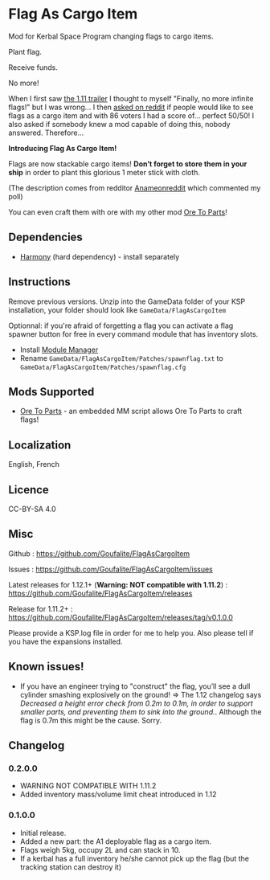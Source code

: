 # Flag As Cargo Item
Mod for Kerbal Space Program changing flags to cargo items.

Plant flag.

Receive funds.

No more!

When I first saw [the 1.11 trailer](https://youtu.be/D3WXW7kwCyI?t=27) I thought to myself "Finally, no more infinite flags!" but I was wrong... 
I then [asked on reddit](https://www.reddit.com/r/KerbalSpaceProgram/comments/ka1izn/with_111_do_you_think_flags_couldshould_be_finite/) if people would like to see flags as a cargo item and with 86 voters I had a score of... perfect 50/50! 
I also asked if somebody knew a mod capable of doing this, nobody answered. Therefore…

**Introducing Flag As Cargo Item!**

Flags are now stackable cargo items! **Don’t forget to store them in your ship** in order to plant this glorious 1 meter stick with cloth.

(The description comes from redditor [Anameonreddit](https://www.reddit.com/r/KerbalSpaceProgram/comments/ka1izn/with_111_do_you_think_flags_couldshould_be_finite/gf9ntet?utm_source=share&utm_medium=web2x&context=3) which commented my poll)

You can even craft them with ore with my other mod [Ore To Parts](https://forum.kerbalspaceprogram.com/index.php?/topic/203705-11121121ore-to-parts-craft-parts-with-ore-duplicate-parts/)!

## Dependencies

* [Harmony](https://github.com/KSPModdingLibs/HarmonyKSP/releases) (hard dependency) - install separately  

## Instructions 

Remove previous versions. Unzip into the GameData folder of your KSP installation, your folder should look like `GameData/FlagAsCargoItem`

Optionnal: if you're afraid of forgetting a flag you can activate a flag spawner button for free in every command module that has inventory slots.
* Install [Module Manager](https://forum.kerbalspaceprogram.com/index.php?/topic/50533-18x-112x-module-manager-422-june-18th-2022-the-heatwave-edition/)
* Rename `GameData/FlagAsCargoItem/Patches/spawnflag.txt` to `GameData/FlagAsCargoItem/Patches/spawnflag.cfg`

## Mods Supported

* [Ore To Parts](https://forum.kerbalspaceprogram.com/index.php?/topic/203705-11121121ore-to-parts-craft-parts-with-ore-duplicate-parts/) - an embedded MM script allows Ore To Parts to craft flags!

## Localization

English, French

## Licence

CC-BY-SA 4.0

## Misc

Github : https://github.com/Goufalite/FlagAsCargoItem

Issues : https://github.com/Goufalite/FlagAsCargoItem/issues

Latest releases for 1.12.1+ (**Warning: NOT compatible with 1.11.2**) : https://github.com/Goufalite/FlagAsCargoItem/releases

Release for 1.11.2+ : https://github.com/Goufalite/FlagAsCargoItem/releases/tag/v0.1.0.0

Please provide a KSP.log file in order for me to help you. Also please tell if you have the expansions installed.

## Known issues!

* If you have an engineer trying to "construct" the flag, you’ll see a dull cylinder smashing explosively on the ground! => The 1.12 changelog says *Decreased a height error check from 0.2m to 0.1m, in order to support smaller parts, and preventing them to sink into the ground.*. Although the flag is 0.7m this might be the cause. Sorry.

## Changelog

### 0.2.0.0
* WARNING NOT COMPATIBLE WITH 1.11.2
* Added inventory mass/volume limit cheat introduced in 1.12

### 0.1.0.0
* Initial release.
* Added a new part: the A1 deployable flag as a cargo item.
* Flags weigh 5kg, occupy 2L and can stack in 10.
* If a kerbal has a full inventory he/she cannot pick up the flag (but the tracking station can destroy it)
